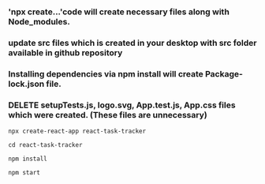 
### 'npx create...'code will create necessary files along with Node_modules. 

### update src files which is created in your desktop with src folder available in github repository

### Installing dependencies via npm install will create Package-lock.json file.

### DELETE setupTests.js, logo.svg, App.test.js, App.css files which were created. (These files are unnecessary)



```
npx create-react-app react-task-tracker
```

```
cd react-task-tracker
```

```
npm install
```

```
npm start
```





